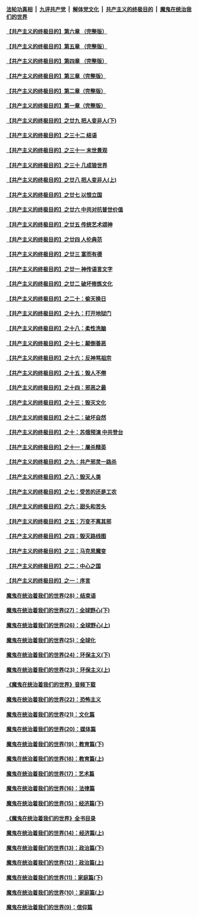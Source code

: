 

####  [法轮功真相](../../../../basic/blob/master/README.md?t=04281231) &nbsp;|&nbsp; [九评共产党](../../../../9ping.md/blob/master/README.md?t=04281231) &nbsp;|&nbsp; [解体党文化](../../../../jtdwh.md/blob/master/README.md?t=04281231)  &nbsp;|&nbsp; [共产主义的终极目的](../../../../gczydzjmd.md/blob/master/README.md?t=04281231) &nbsp;|&nbsp; [魔鬼在统治我们的世界](../../../../mgztzwmdsj.md/blob/master/README.md?t=04281231) 

#### [【共产主义的终极目的】第六章 （完整版）](../pages/nsc422/n11428913.md?t=04281231) 

#### [【共产主义的终极目的】第五章 （完整版）](../pages/nsc422/n11428912.md?t=04281231) 

#### [【共产主义的终极目的】第四章 （完整版）](../pages/nsc422/n11428907.md?t=04281231) 

#### [【共产主义的终极目的】第三章（完整版）](../pages/nsc422/n11428848.md?t=04281231) 

#### [【共产主义的终极目的】第二章（完整版）](../pages/nsc422/n11428831.md?t=04281231) 

#### [【共产主义的终极目的】第一章（完整版）](../pages/nsc422/n11417651.md?t=04281231) 

#### [【共产主义的终极目的】之廿九 把人变非人(下)](../pages/nsc422/n11344140.md?t=04281231) 

#### [【共产主义的终极目的】之三十二 结语](../pages/nsc422/n11360535.md?t=04281231) 

#### [【共产主义的终极目的】之三十一 末世景观](../pages/nsc422/n11351129.md?t=04281231) 

#### [【共产主义的终极目的】之三十 几成狼世界](../pages/nsc422/n11348280.md?t=04281231) 

#### [【共产主义的终极目的】之廿八 把人变非人(上)](../pages/nsc422/n11340492.md?t=04281231) 

#### [【共产主义的终极目的】之廿七 以恨立国](../pages/nsc422/n11336944.md?t=04281231) 

#### [【共产主义的终极目的】之廿六 中共对抗普世价值](../pages/nsc422/n11324785.md?t=04281231) 

#### [【共产主义的终极目的】之廿五 传统艺术颂神](../pages/nsc422/n11296396.md?t=04281231) 

#### [【共产主义的终极目的】之廿四 人伦典范](../pages/nsc422/n11296397.md?t=04281231) 

#### [【共产主义的终极目的】之廿三 富而有德](../pages/nsc422/n11283598.md?t=04281231) 

#### [【共产主义的终极目的】之廿一 神传语言文字](../pages/nsc422/n11263265.md?t=04281231) 

#### [【共产主义的终极目的】之廿二 破坏修炼文化](../pages/nsc422/n11245728.md?t=04281231) 

#### [【共产主义的终极目的】之二十：偷天换日](../pages/nsc422/n11238846.md?t=04281231) 

#### [【共产主义的终极目的】之十九：打开地狱门](../pages/nsc422/n11206376.md?t=04281231) 

#### [【共产主义的终极目的】之十八：柔性洗脑](../pages/nsc422/n11199994.md?t=04281231) 

#### [【共产主义的终极目的】之十七：颠倒善恶](../pages/nsc422/n11179782.md?t=04281231) 

#### [【共产主义的终极目的】之十六：反神骂祖宗](../pages/nsc422/n11166798.md?t=04281231) 

#### [【共产主义的终极目的】之十五：毁人不倦](../pages/nsc422/n11166792.md?t=04281231) 

#### [【共产主义的终极目的】之十四：邪恶之最](../pages/nsc422/n11150249.md?t=04281231) 

#### [【共产主义的终极目的】之十三：毁灭文化](../pages/nsc422/n11135227.md?t=04281231) 

#### [【共产主义的终极目的】之十二：破坏自然](../pages/nsc422/n11135214.md?t=04281231) 

#### [【共产主义的终极目的】之十：苏俄预演 中共登台](../pages/nsc422/n11118424.md?t=04281231) 

#### [【共产主义的终极目的】之十一：屠杀精英](../pages/nsc422/n11118442.md?t=04281231) 

#### [【共产主义的终极目的】之九：共产邪灵一路杀](../pages/nsc422/n11114139.md?t=04281231) 

#### [【共产主义的终极目的】之八：毁灭人类](../pages/nsc422/n11108503.md?t=04281231) 

#### [【共产主义的终极目的】之七：受苦的还是工农](../pages/nsc422/n11101809.md?t=04281231) 

#### [【共产主义的终极目的】之六：甜头和苦头](../pages/nsc422/n11096971.md?t=04281231) 

#### [【共产主义的终极目的】之五：万变不离其邪](../pages/nsc422/n11091285.md?t=04281231) 

#### [【共产主义的终极目的】之四：毁灭路线图](../pages/nsc422/n11086284.md?t=04281231) 

#### [【共产主义的终极目的】之三：马克思魔变](../pages/nsc422/n11061941.md?t=04281231) 

#### [【共产主义的终极目的】之二：中心之国](../pages/nsc422/n11047728.md?t=04281231) 

#### [【共产主义的终极目的】之一：序言](../pages/nsc422/n11086077.md?t=04281231) 

#### [魔鬼在统治着我们的世界(28)：结束语](../pages/nsc422/n10936246.md?t=04281231) 

#### [魔鬼在统治着我们的世界(27)：全球野心(下)](../pages/nsc422/n10928319.md?t=04281231) 

#### [魔鬼在统治着我们的世界(26)：全球野心(上)](../pages/nsc422/n10900318.md?t=04281231) 

#### [魔鬼在统治着我们的世界(25)：全球化](../pages/nsc422/n10788205.md?t=04281231) 

#### [魔鬼在统治着我们的世界(24)：环保主义(下)](../pages/nsc422/n10695307.md?t=04281231) 

#### [魔鬼在统治着我们的世界(23)：环保主义(上)](../pages/nsc422/n10688613.md?t=04281231) 

#### [《魔鬼在统治着我们的世界》音频下载](../pages/nsc422/n10635553.md?t=04281231) 

#### [魔鬼在统治着我们的世界(22)：恐怖主义](../pages/nsc422/n10614727.md?t=04281231) 

#### [魔鬼在统治着我们的世界(21)：文化篇](../pages/nsc422/n10597706.md?t=04281231) 

#### [魔鬼在统治着我们的世界(20)：媒体篇](../pages/nsc422/n10586579.md?t=04281231) 

#### [魔鬼在统治着我们的世界(19)：教育篇(下)](../pages/nsc422/n10564808.md?t=04281231) 

#### [魔鬼在统治着我们的世界(18)：教育篇(上)](../pages/nsc422/n10526970.md?t=04281231) 

#### [魔鬼在统治着我们的世界(17)：艺术篇](../pages/nsc422/n10499093.md?t=04281231) 

#### [魔鬼在统治着我们的世界(16)：法律篇](../pages/nsc422/n10485969.md?t=04281231) 

#### [魔鬼在统治着我们的世界(15)：经济篇(下)](../pages/nsc422/n10469975.md?t=04281231) 

#### [《魔鬼在统治着我们的世界》全书目录](../pages/nsc422/n10464261.md?t=04281231) 

#### [魔鬼在统治着我们的世界(14)：经济篇(上)](../pages/nsc422/n10457370.md?t=04281231) 

#### [魔鬼在统治着我们的世界(13)：政治篇(下)](../pages/nsc422/n10448270.md?t=04281231) 

#### [魔鬼在统治着我们的世界(12)：政治篇(上)](../pages/nsc422/n10444576.md?t=04281231) 

#### [魔鬼在统治着我们的世界(11)：家庭篇(下)](../pages/nsc422/n10440961.md?t=04281231) 

#### [魔鬼在统治着我们的世界(10)：家庭篇(上)](../pages/nsc422/n10435448.md?t=04281231) 

#### [魔鬼在统治着我们的世界(9)：信仰篇](../pages/nsc422/n10432159.md?t=04281231) 

